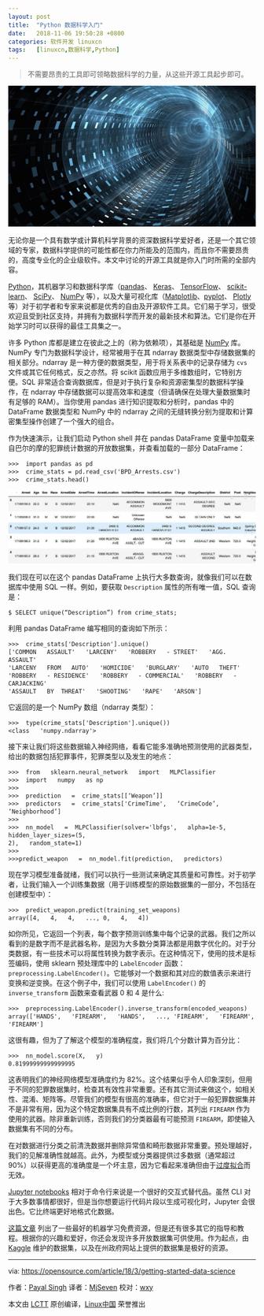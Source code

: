 ```yaml
---
layout: post
title:	"Python 数据科学入门"
date:	2018-11-06 19:50:28 +0800 
categories:	软件开发 linuxcn 
tags:	[linuxcn,数据科学,Python]
---
```




> 
> 不需要昂贵的工具即可领略数据科学的力量，从这些开源工具起步即可。
> 
> 
> 


![](/Asserts/Images/album/201811/06/195017agc777rln78znrl2.jpg)


无论你是一个具有数学或计算机科学背景的资深数据科学爱好者，还是一个其它领域的专家，数据科学提供的可能性都在你力所能及的范围内，而且你不需要昂贵的，高度专业化的企业级软件。本文中讨论的开源工具就是你入门时所需的全部内容。


[Python](https://www.python.org/)，其机器学习和数据科学库（[pandas](https://pandas.pydata.org/)、 [Keras](https://keras.io/)、 [TensorFlow](https://www.tensorflow.org/)、 [scikit-learn](http://scikit-learn.org/stable/)、 [SciPy](https://www.scipy.org/)、 [NumPy](http://www.numpy.org/) 等），以及大量可视化库（[Matplotlib](https://matplotlib.org/)、[pyplot](https://matplotlib.org/api/pyplot_api.html)、 [Plotly](https://plot.ly/) 等）对于初学者和专家来说都是优秀的自由及开源软件工具。它们易于学习，很受欢迎且受到社区支持，并拥有为数据科学而开发的最新技术和算法。它们是你在开始学习时可以获得的最佳工具集之一。


许多 Python 库都是建立在彼此之上的（称为依赖项），其基础是 [NumPy](http://www.numpy.org/) 库。NumPy 专门为数据科学设计，经常被用于在其 ndarray 数据类型中存储数据集的相关部分。ndarray 是一种方便的数据类型，用于将关系表中的记录存储为 `cvs` 文件或其它任何格式，反之亦然。将 scikit 函数应用于多维数组时，它特别方便。SQL 非常适合查询数据库，但是对于执行复杂和资源密集型的数据科学操作，在 ndarray 中存储数据可以提高效率和速度（但请确保在处理大量数据集时有足够的 RAM）。当你使用 pandas 进行知识提取和分析时，pandas 中的 DataFrame 数据类型和 NumPy 中的 ndarray 之间的无缝转换分别为提取和计算密集型操作创建了一个强大的组合。


作为快速演示，让我们启动 Python shell 并在 pandas DataFrame 变量中加载来自巴尔的摩的犯罪统计数据的开放数据集，并查看加载的一部分 DataFrame：



```
>>>  import pandas as pd
>>>  crime_stats = pd.read_csv('BPD_Arrests.csv')
>>>  crime_stats.head()
```

![](/Asserts/Images/album/201811/06/195030toone53knfmxnp31.jpg)


我们现在可以在这个 pandas DataFrame 上执行大多数查询，就像我们可以在数据库中使用 SQL 一样。例如，要获取 `Description` 属性的所有唯一值，SQL 查询是：



```
$ SELECT unique(“Description”) from crime_stats;
```

利用 pandas DataFrame 编写相同的查询如下所示：



```
>>>  crime_stats['Description'].unique()
['COMMON   ASSAULT'   'LARCENY'   'ROBBERY   - STREET'   'AGG.   ASSAULT'
'LARCENY   FROM   AUTO'   'HOMICIDE'   'BURGLARY'   'AUTO   THEFT'
'ROBBERY   - RESIDENCE'   'ROBBERY   - COMMERCIAL'   'ROBBERY   - CARJACKING'
'ASSAULT   BY  THREAT'   'SHOOTING'   'RAPE'   'ARSON']
```

它返回的是一个 NumPy 数组（ndarray 类型）：



```
>>>  type(crime_stats['Description'].unique())
<class   'numpy.ndarray'>
```

接下来让我们将这些数据输入神经网络，看看它能多准确地预测使用的武器类型，给出的数据包括犯罪事件，犯罪类型以及发生的地点：



```
>>>  from   sklearn.neural_network   import   MLPClassifier
>>>  import   numpy   as np
>>>
>>>  prediction   =  crime_stats[[‘Weapon’]]
>>>  predictors   =  crime_stats['CrimeTime',   ‘CrimeCode’,   ‘Neighborhood’]
>>>
>>>  nn_model   =  MLPClassifier(solver='lbfgs',   alpha=1e-5,   hidden_layer_sizes=(5,
2),   random_state=1)
>>>
>>>predict_weapon   =  nn_model.fit(prediction,   predictors)
```

现在学习模型准备就绪，我们可以执行一些测试来确定其质量和可靠性。对于初学者，让我们输入一个训练集数据（用于训练模型的原始数据集的一部分，不包括在创建模型中）：



```
>>>  predict_weapon.predict(training_set_weapons)
array([4,   4,   4,   ..., 0,   4,   4])
```

如你所见，它返回一个列表，每个数字预测训练集中每个记录的武器。我们之所以看到的是数字而不是武器名称，是因为大多数分类算法都是用数字优化的。对于分类数据，有一些技术可以将属性转换为数字表示。在这种情况下，使用的技术是标签编码，使用 sklearn 预处理库中的 `LabelEncoder` 函数：`preprocessing.LabelEncoder()`。它能够对一个数据和其对应的数值表示来进行变换和逆变换。在这个例子中，我们可以使用 `LabelEncoder()` 的 `inverse_transform` 函数来查看武器 0 和 4 是什么:



```
>>>  preprocessing.LabelEncoder().inverse_transform(encoded_weapons)
array(['HANDS',   'FIREARM',   'HANDS',   ..., 'FIREARM',   'FIREARM',   'FIREARM']
```

这很有趣，但为了了解这个模型的准确程度，我们将几个分数计算为百分比：



```
>>>  nn_model.score(X,   y)
0.81999999999999995

```

这表明我们的神经网络模型准确度约为 82%。这个结果似乎令人印象深刻，但用于不同的犯罪数据集时，检查其有效性非常重要。还有其它测试来做这个，如相关性、混淆、矩阵等。尽管我们的模型有很高的准确率，但它对于一般犯罪数据集并不是非常有用，因为这个特定数据集具有不成比例的行数，其列出 `FIREARM` 作为使用的武器。除非重新训练，否则我们的分类器最有可能预测 `FIREARM`，即使输入数据集有不同的分布。


在对数据进行分类之前清洗数据并删除异常值和畸形数据非常重要。预处理越好，我们的见解准确性就越高。此外，为模型或分类器提供过多数据（通常超过 90%）以获得更高的准确度是一个坏主意，因为它看起来准确但由于[过度拟合](https://www.kdnuggets.com/2014/06/cardinal-sin-data-mining-data-science.html)而无效。


[Jupyter notebooks](http://jupyter.org/) 相对于命令行来说是一个很好的交互式替代品。虽然 CLI 对于大多数事情都很好，但是当你想要运行代码片段以生成可视化时，Jupyter 会很出色。它比终端更好地格式化数据。


[这篇文章](https://machinelearningmastery.com/best-machine-learning-resources-for-getting-started/) 列出了一些最好的机器学习免费资源，但是还有很多其它的指导和教程。根据你的兴趣和爱好，你还会发现许多开放数据集可供使用。作为起点，由 [Kaggle](https://www.kaggle.com/) 维护的数据集，以及在州政府网站上提供的数据集是极好的资源。




---


via: <https://opensource.com/article/18/3/getting-started-data-science>


作者：[Payal Singh](https://opensource.com/users/payalsingh) 译者：[MjSeven](https://github.com/MjSeven) 校对：[wxy](https://github.com/wxy)


本文由 [LCTT](https://github.com/LCTT/TranslateProject) 原创编译，[Linux中国](https://linux.cn/) 荣誉推出

